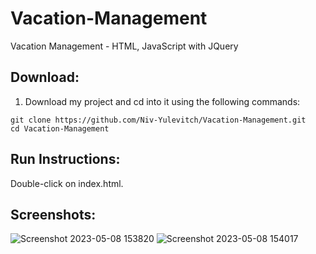 # Vacation-Management
Vacation Management - HTML, JavaScript with JQuery

## Download:
1. Download my project and cd into it using the following commands:
```
git clone https://github.com/Niv-Yulevitch/Vacation-Management.git
cd Vacation-Management
```

## Run Instructions:
Double-click on index.html.

## Screenshots:
![Screenshot 2023-05-08 153820](https://user-images.githubusercontent.com/98215470/236827046-bfc57680-d548-42ed-82d7-7c8af54a3ff5.png)
![Screenshot 2023-05-08 154017](https://user-images.githubusercontent.com/98215470/236827054-4d33762d-6d68-47af-9b5b-3257a87550de.png)
